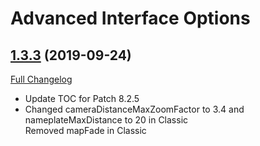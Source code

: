 # Advanced Interface Options

## [1.3.3](https://github.com/Stanzilla/AdvancedInterfaceOptions/tree/1.3.3) (2019-09-24)
[Full Changelog](https://github.com/Stanzilla/AdvancedInterfaceOptions/compare/1.3.2...1.3.3)

- Update TOC for Patch 8.2.5  
- Changed cameraDistanceMaxZoomFactor to 3.4 and nameplateMaxDistance to 20 in Classic  
    Removed mapFade in Classic  

